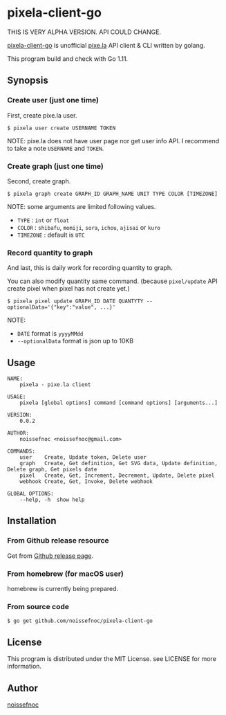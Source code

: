 # pixela-client-go

THIS IS VERY ALPHA VERSION. API COULD CHANGE.

[pixela-client-go](https://github.com/noissefnoc/pixela-client-go) is unofficial [pixe.la](https://pixe.la) API client & CLI written by golang.

This program build and check with Go 1.11.


## Synopsis

### Create user (just one time)

First, create pixe.la user.

```
$ pixela user create USERNAME TOKEN
```

NOTE: pixe.la does not have user page nor get user info API. I recommend to take a note `USERNAME` and `TOKEN`.


### Create graph (just one time)

Second, create graph.

```
$ pixela graph create GRAPH_ID GRAPH_NAME UNIT TYPE COLOR [TIMEZONE]
```

NOTE: some arguments are limited following values.

* `TYPE` : `int` or `float`
* `COLOR` : `shibafu`, `momiji`, `sora`, `ichou`, `ajisai` or `kuro`
* `TIMEZONE` : default is `UTC`


### Record quantity to graph

And last, this is daily work for recording quantity to graph.

You can also modify quantity same command. (because `pixel/update` API create pixel when pixel has not create yet.)

```
$ pixela pixel update GRAPH_ID DATE QUANTYTY --optionalData='{"key":"value", ...}'
```

NOTE:

* `DATE` format is `yyyyMMdd`
* `--optionalData` format is json up to 10KB


## Usage

```
NAME:
    pixela - pixe.la client

USAGE:
    pixela [global options] command [command options] [arguments...]

VERSION:
    0.0.2
    
AUTHOR:
    noissefnoc <noissefnoc@gmail.com>
    
COMMANDS:
    user    Create, Update token, Delete user
    graph   Create, Get definition, Get SVG data, Update definition, Delete graph, Get pixels date
    pixel   Create, Get, Increment, Decrement, Update, Delete pixel
    webhook Create, Get, Invoke, Delete webhook
    
GLOBAL OPTIONS:
    --help, -h  show help
```


## Installation

### From Github release resource

Get from [Github release page](https://github.com/noissefnoc/pixela-client-go/releases).

### From homebrew (for macOS user)

homebrew is currently being prepared.

### From source code

```
$ go get github.com/noissefnoc/pixela-client-go
```


## License

This program is distributed under the MIT License. see LICENSE for more information.


## Author

[noissefnoc](noissefnoc@gmail.com)